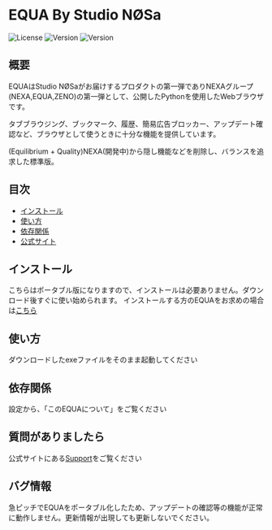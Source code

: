 # EQUA By Studio NØSa

![License](https://img.shields.io/badge/license-GPLv3-blue.svg)
![Version](https://img.shields.io/badge/version-0.1.0-green.svg)
![Version](https://img.shields.io/badge/Language-Python3.13-yellow.svg)

## 概要
EQUAはStudio NØSaがお届けするプロダクトの第一弾でありNEXAグループ(NEXA,EQUA,ZENO)の第一弾として、公開したPythonを使用したWebブラウザです。

タブブラウジング、ブックマーク、履歴、簡易広告ブロッカー、アップデート確認など、ブラウザとして使うときに十分な機能を提供しています。

(Equilibrium + Quality)NEXA(開発中)から隠し機能などを削除し、バランスを追求した標準版。

## 目次
- [インストール](#インストール)
- [使い方](#使い方)
- [依存関係](#依存関係)
- [公式サイト](https://studio-nosa.live/project_equa.html)

## インストール
こちらはポータブル版になりますので、インストールは必要ありません。ダウンロード後すぐに使い始められます。
インストールする方のEQUAをお求めの場合は[こちら](https://github.com/Keychrom/Project-EQUA)
## 使い方
ダウンロードしたexeファイルをそのまま起動してください

## 依存関係
設定から、「このEQUAについて」をご覧ください

## 質問がありましたら
公式サイトにある[Support](https://studio-nosa.live/support.html)をご覧ください

## バグ情報
急ピッチでEQUAをポータブル化したため、アップデートの確認等の機能が正常に動作しません。更新情報が出現しても更新しないでください。
